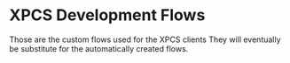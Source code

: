 # XPCS Development Flows

Those are the custom flows used for the XPCS clients
They will eventually be substitute for the automatically created flows.
